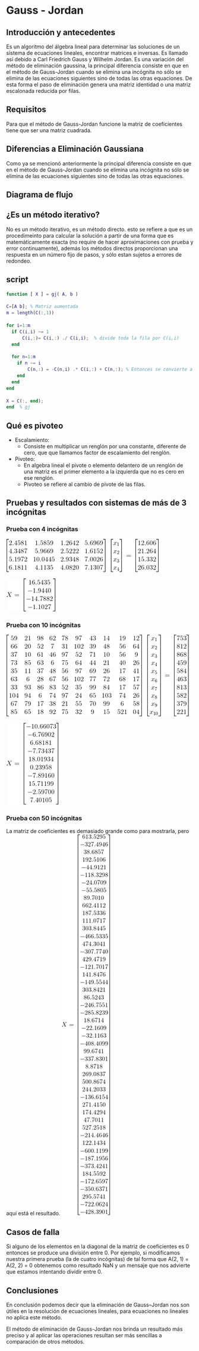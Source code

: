# Gauss - Jordan

## Introducción y antecedentes
Es un algoritmo del álgebra lineal para determinar las soluciones de un sistema
de ecuaciones lineales, encontrar matrices e inversas. Es llamado así debido a
Carl Friedrich Gauss y Wilhelm Jordan. Es una variación del método de
eliminación gaussina, la principal diferencia consiste en que en el método de
Gauss-Jordan cuando se elimina una incógnita no sólo se elimina de las
ecuaciones siguientes sino de todas las otras equaciones. De esta forma el paso
de eliminación genera una matriz identidad o una matriz escalonada reducida por
filas.

## Requisitos
Para que el método de Gauss-Jordan funcione la matriz de coeficientes tiene que
ser una matriz cuadrada.

## Diferencias a Eliminación Gaussiana
Como ya se mencionó anteriormente la principal diferencia consiste en que en el
método de Gauss-Jordan cuando se elimina una incógnita no sólo se elimina de las
ecuaciones siguientes sino de todas las otras equaciones.

## Diagrama de flujo


## ¿Es un método iterativo?
No es un método iterativo, es un método directo. esto se refiere a que es un
procedimeinto para calcular la solución a partir de una forma que es
matemáticamente exacta (no require de hacer aproximaciones con prueba y error continuamente),
además los métodos directos proporcionan una respuesta en un número fijo de pasos,
y sólo estan sujetos a errores de redondeo.

## script
```matlab
function [ X ] = gj( A, b )

C=[A b]; % Matriz aumentada
m = length(C(:,1))

for i=1:m
  if C(i,i) ~= 1
      C(i,:)= C(i,:) ./ C(i,i);  % divide toda la fila por C(i,i)
  end

  for n=1:m
    if n ~= i
        C(n,:) = -C(n,i) .* C(i,:) + C(n,:); % Entonces se convierte a 0
    end
  end
end

X = C(:, end);
end  % gj
```

## Qué es pivoteo
- Escalamiento:
  + Consiste en multiplicar un renglón por una constante, diferente de cero, que
    que llamamos factor de escalamiento del renglón.
- Pivoteo:
  + En algebra lineal el pivote o elemento delantero de un renglón de una matriz es
    el primer elemento a la izquierda que no es cero en ese renglón.
  + Pivoteo se refiere al cambio de pivote de las filas.

## Pruebas y resultados con sistemas de más de 3 incógnitas
### Prueba con 4 incógnitas
![](./AB4.gif)

![](./X4.gif)

### Prueba con 10 incógnitas
![](./AB10.gif)

![](./X10.gif)

### Prueba con 50 incógnitas
La matriz de coeficientes es demasiado grande como para mostrarla, pero aquí
está el resultado.
![](./X50.gif)

## Casos de falla
Si alguno de los elementos en la diagonal de la matriz de coeficientes es 0
entonces se produce una división entre 0.
Por ejemplo, si modificamos nuestra primera prueba (la de cuatro incógnitas)
de tal forma que A(2, 1) = A(2, 2) = 0 obtenemos como resultado NaN y un mensaje
que nos advierte que estamos intentando dividir entre 0.

## Conclusiones
En conclusión podemos decir que la eliminación de Gauss–Jordan nos son útiles en
la resolución de ecuaciones lineales, para ecuaciones no lineales no aplica este método.

El método de eliminación de Gauss-Jordan nos brinda un resultado más preciso y
al aplicar las operaciones resultan ser más sencillas a comparación de otros métodos.
